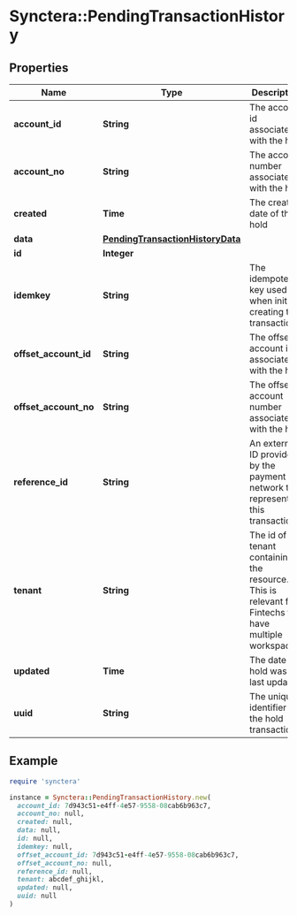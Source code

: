 # Synctera::PendingTransactionHistory

## Properties

| Name | Type | Description | Notes |
| ---- | ---- | ----------- | ----- |
| **account_id** | **String** | The account id associated with the hold |  |
| **account_no** | **String** | The account number associated with the hold |  |
| **created** | **Time** | The creation date of the hold |  |
| **data** | [**PendingTransactionHistoryData**](PendingTransactionHistoryData.md) |  | [optional] |
| **id** | **Integer** |  |  |
| **idemkey** | **String** | The idempotency key used when initially creating this transaction. |  |
| **offset_account_id** | **String** | The offset account id associated with the hold | [optional] |
| **offset_account_no** | **String** | The offset account number associated with the hold | [optional] |
| **reference_id** | **String** | An external ID provided by the payment network to represent this transaction. |  |
| **tenant** | **String** | The id of the tenant containing the resource. This is relevant for Fintechs that have multiple workspaces.  |  |
| **updated** | **Time** | The date the hold was last update |  |
| **uuid** | **String** | The unique identifier of the hold transaction. |  |

## Example

```ruby
require 'synctera'

instance = Synctera::PendingTransactionHistory.new(
  account_id: 7d943c51-e4ff-4e57-9558-08cab6b963c7,
  account_no: null,
  created: null,
  data: null,
  id: null,
  idemkey: null,
  offset_account_id: 7d943c51-e4ff-4e57-9558-08cab6b963c7,
  offset_account_no: null,
  reference_id: null,
  tenant: abcdef_ghijkl,
  updated: null,
  uuid: null
)
```

